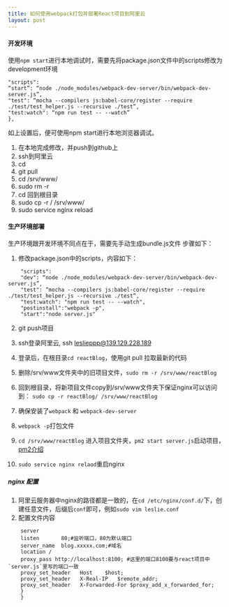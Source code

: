 ```yaml
---
title: 如何使用webpack打包并部署React项目到阿里云
layout: post
---
```


#### 开发环境
使用`npm start`进行本地调试时，需要先将package.json文件中的scripts修改为development环境

    "scripts":
    “start”: “node ./node_modules/webpack-dev-server/bin/webpack-dev-server.js”,
    "test": “mocha --compilers js:babel-core/register --require ./test/test_helper.js --recursive ./test”,
    "test:watch": “npm run test -- --watch”
    },

如上设置后，便可使用npm start进行本地浏览器调试。


1.	在本地完成修改，并push到github上
2.	ssh到阿里云
3.	cd <targetFolder>
4.	git pull
5.	cd /srv/www/
6.	sudo rm -r <targetFolder>
7.	cd 回到根目录
8.	sudo cp -r <targetFolder>/ /srv/www/
9.	sudo service nginx reload


#### 生产环境部署
生产环境跟开发环境不同点在于，需要先手动生成bundle.js文件
步骤如下：
1. 修改package.json中的scripts，内容如下：

```
    "scripts":
    "dev": “node ./node_modules/webpack-dev-server/bin/webpack-dev-server.js”,
    "test": “mocha --compilers js:babel-core/register --require ./test/test_helper.js --recursive ./test”,
    "test:watch": "npm run test -- --watch",
    "postinstall":"webpack -p",
    "start":"node server.js"
``` 

2. git push项目

3. ssh登录阿里云, ssh leslieppp@139.129.228.189

4.  登录后，在根目录`cd reactBlog`，使用git pull 拉取最新的代码

5.  删除/srv/www文件夹中的旧项目文件，`sudo rm -r /srv/www/reactBlog`

6.  回到根目录，将新项目文件copy到/srv/www文件夹下保证nginx可以访问到： `sudo cp -r reactBlog/ /srv/www/reactBlog`

7.  确保安装了`webpack` 和 `webpack-dev-server`

8. `webpack -p`打包文件

9.  `cd /srv/www/reactBlog` 进入项目文件夹，`pm2 start server.js`启动项目，[pm2介绍](http://www.jianshu.com/p/43525232b03b "pm2介绍")

10.  `sudo service nginx relaod`重启nginx


##### nginx 配置
1. 阿里云服务器中nginx的路径都是一致的，在`cd /etc/nginx/conf.d/`下，创建任意文件，后缀后`conf`即可，例如`sudo vim leslie.conf`
2.  配置文件内容
```
  	server
  	listen       80;#监听端口，80为默认端口
  	server_name  blog.xxxxx.com;#域名
  	location /
  	proxy_pass http://localhost:8100; #这里的端口8100要与react项目中`server.js`里写的端口一致
  	proxy_set_header   Host    $host;
  	proxy_set_header   X-Real-IP   $remote_addr;
  	proxy_set_header   X-Forwarded-For $proxy_add_x_forwarded_for;
  	}
  	}
```
